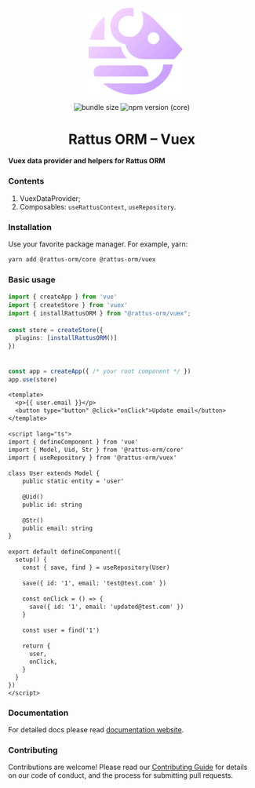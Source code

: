 <p align="center">
  <img style="margin-right: -15px" width="192px" src="https://raw.githubusercontent.com/lyohaplotinka/rattus-orm/main/assets/logo.svg" alt="Rattus ORM">
</p>

<p align="center">
  <img alt="bundle size" src="https://img.shields.io/bundlephobia/minzip/%40rattus-orm%2Fvuex">
  <img alt="npm version (core)" src="https://img.shields.io/npm/v/%40rattus-orm%2Fvuex">
</p>

<h1 align="center">Rattus ORM – Vuex</h1>

**Vuex data provider and helpers for Rattus ORM**

### Contents
1. VuexDataProvider;
2. Composables: `useRattusContext`, `useRepository`.

### Installation
Use your favorite package manager. For example, yarn:
```bash
yarn add @rattus-orm/core @rattus-orm/vuex
```
### Basic usage

```typescript title="main.ts"
import { createApp } from 'vue'
import { createStore } from 'vuex'
import { installRattusORM } from "@rattus-orm/vuex";

const store = createStore({
  plugins: [installRattusORM()]
})


const app = createApp({ /* your root component */ })
app.use(store)
```

```vue title="App.vue"
<template>
  <p>{{ user.email }}</p>
  <button type="button" @click="onClick">Update email</button>
</template>

<script lang="ts">
import { defineComponent } from 'vue'
import { Model, Uid, Str } from '@rattus-orm/core'
import { useRepository } from '@rattus-orm/vuex'

class User extends Model {
    public static entity = 'user'
    
    @Uid()
    public id: string
    
    @Str()
    public email: string
}

export default defineComponent({
  setup() {
    const { save, find } = useRepository(User)
    
    save({ id: '1', email: 'test@test.com' })
    
    const onClick = () => {
      save({ id: '1', email: 'updated@test.com' })
    }
    
    const user = find('1')
    
    return {
      user,
      onClick,
    }
  }
})
</script>
```

### Documentation
For detailed docs please read [documentation website](https://lyohaplotinka.github.io/rattus-orm/docs/category/vuex-integration-vue).

### Contributing
Contributions are welcome! Please read our [Contributing Guide](../../CONTRIBUTING.md) for details on our code of conduct, and the process for submitting pull requests.
